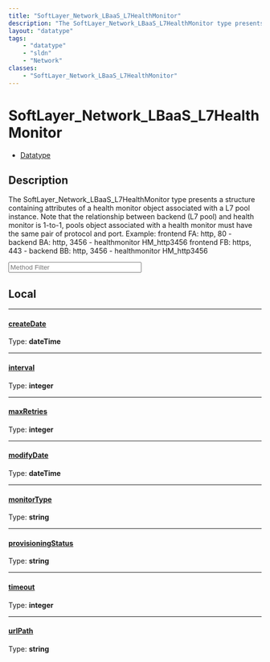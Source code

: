 ```yaml
---
title: "SoftLayer_Network_LBaaS_L7HealthMonitor"
description: "The SoftLayer_Network_LBaaS_L7HealthMonitor type presents a structure containing attributes of a health monitor object a... "
layout: "datatype"
tags:
    - "datatype"
    - "sldn"
    - "Network"
classes:
    - "SoftLayer_Network_LBaaS_L7HealthMonitor"
---
```


# SoftLayer_Network_LBaaS_L7HealthMonitor
<div id='service-datatype'>
    <ul id='sldn-reference-tabs'>
        <li id='datatype'> <a href='/reference/datatypes/SoftLayer_Network_LBaaS_L7HealthMonitor' >Datatype</a></li>
    </ul>
</div>

## Description 
The SoftLayer_Network_LBaaS_L7HealthMonitor type presents a structure containing attributes of a health monitor object associated with a L7 pool instance. Note that the relationship between backend (L7 pool) and health monitor is 1-to-1, pools object associated with a health monitor must have the same pair of protocol and port. Example: frontend FA: http, 80   - backend BA: http, 3456 - healthmonitor HM_http3456 frontend FB: https, 443 - backend BB: http, 3456 - healthmonitor HM_http3456 









<!-- Service Filer BEGIN -->
<div class="view-filters">
        <div class="clearfix">
            <div class="search-input-box">
                <input placeholder="Method Filter" onkeyup="titleSearch(inputId='prop-input', divId='properties', elementClass='prop-row')" 
                    type="text" id="prop-input" value="" size="30" maxlength="128" class="form-text">
            </div>
        </div>
</div>
<!-- Service Filer END -->

<div id="properties" class="content">
<div id="localProperties" class="prop-content" >

## Local
-----
[createDate]: #createdate
#### [createDate]
  
<span class="type-label">Type: </span>**dateTime**

-----
[interval]: #interval
#### [interval]
  
<span class="type-label">Type: </span>**integer**

-----
[maxRetries]: #maxretries
#### [maxRetries]
  
<span class="type-label">Type: </span>**integer**

-----
[modifyDate]: #modifydate
#### [modifyDate]
  
<span class="type-label">Type: </span>**dateTime**

-----
[monitorType]: #monitortype
#### [monitorType]
  
<span class="type-label">Type: </span>**string**

-----
[provisioningStatus]: #provisioningstatus
#### [provisioningStatus]
  
<span class="type-label">Type: </span>**string**

-----
[timeout]: #timeout
#### [timeout]
  
<span class="type-label">Type: </span>**integer**

-----
[urlPath]: #urlpath
#### [urlPath]
  
<span class="type-label">Type: </span>**string**

</div>
<!-- LOCAL PROPERTY END -->

</div>


